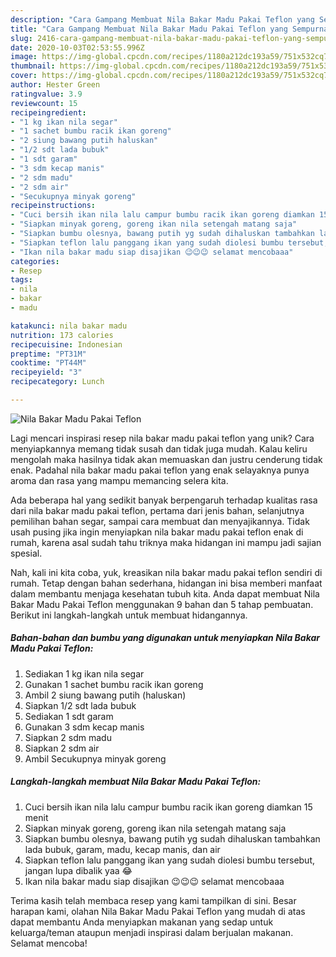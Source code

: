 ```yaml
---
description: "Cara Gampang Membuat Nila Bakar Madu Pakai Teflon yang Sempurna"
title: "Cara Gampang Membuat Nila Bakar Madu Pakai Teflon yang Sempurna"
slug: 2416-cara-gampang-membuat-nila-bakar-madu-pakai-teflon-yang-sempurna
date: 2020-10-03T02:53:55.996Z
image: https://img-global.cpcdn.com/recipes/1180a212dc193a59/751x532cq70/nila-bakar-madu-pakai-teflon-foto-resep-utama.jpg
thumbnail: https://img-global.cpcdn.com/recipes/1180a212dc193a59/751x532cq70/nila-bakar-madu-pakai-teflon-foto-resep-utama.jpg
cover: https://img-global.cpcdn.com/recipes/1180a212dc193a59/751x532cq70/nila-bakar-madu-pakai-teflon-foto-resep-utama.jpg
author: Hester Green
ratingvalue: 3.9
reviewcount: 15
recipeingredient:
- "1 kg ikan nila segar"
- "1 sachet bumbu racik ikan goreng"
- "2 siung bawang putih haluskan"
- "1/2 sdt lada bubuk"
- "1 sdt garam"
- "3 sdm kecap manis"
- "2 sdm madu"
- "2 sdm air"
- "Secukupnya minyak goreng"
recipeinstructions:
- "Cuci bersih ikan nila lalu campur bumbu racik ikan goreng diamkan 15 menit"
- "Siapkan minyak goreng, goreng ikan nila setengah matang saja"
- "Siapkan bumbu olesnya, bawang putih yg sudah dihaluskan tambahkan lada bubuk, garam, madu, kecap manis, dan air"
- "Siapkan teflon lalu panggang ikan yang sudah diolesi bumbu tersebut, jangan lupa dibalik yaa 😂"
- "Ikan nila bakar madu siap disajikan 😉😉😉 selamat mencobaaa"
categories:
- Resep
tags:
- nila
- bakar
- madu

katakunci: nila bakar madu 
nutrition: 173 calories
recipecuisine: Indonesian
preptime: "PT31M"
cooktime: "PT44M"
recipeyield: "3"
recipecategory: Lunch

---
```



![Nila Bakar Madu Pakai Teflon](https://img-global.cpcdn.com/recipes/1180a212dc193a59/751x532cq70/nila-bakar-madu-pakai-teflon-foto-resep-utama.jpg)

Lagi mencari inspirasi resep nila bakar madu pakai teflon yang unik? Cara menyiapkannya memang tidak susah dan tidak juga mudah. Kalau keliru mengolah maka hasilnya tidak akan memuaskan dan justru cenderung tidak enak. Padahal nila bakar madu pakai teflon yang enak selayaknya punya aroma dan rasa yang mampu memancing selera kita.

Ada beberapa hal yang sedikit banyak berpengaruh terhadap kualitas rasa dari nila bakar madu pakai teflon, pertama dari jenis bahan, selanjutnya pemilihan bahan segar, sampai cara membuat dan menyajikannya. Tidak usah pusing jika ingin menyiapkan nila bakar madu pakai teflon enak di rumah, karena asal sudah tahu triknya maka hidangan ini mampu jadi sajian spesial.




Nah, kali ini kita coba, yuk, kreasikan nila bakar madu pakai teflon sendiri di rumah. Tetap dengan bahan sederhana, hidangan ini bisa memberi manfaat dalam membantu menjaga kesehatan tubuh kita. Anda dapat membuat Nila Bakar Madu Pakai Teflon menggunakan 9 bahan dan 5 tahap pembuatan. Berikut ini langkah-langkah untuk membuat hidangannya.

<!--inarticleads1-->

##### Bahan-bahan dan bumbu yang digunakan untuk menyiapkan Nila Bakar Madu Pakai Teflon:

1. Sediakan 1 kg ikan nila segar
1. Gunakan 1 sachet bumbu racik ikan goreng
1. Ambil 2 siung bawang putih (haluskan)
1. Siapkan 1/2 sdt lada bubuk
1. Sediakan 1 sdt garam
1. Gunakan 3 sdm kecap manis
1. Siapkan 2 sdm madu
1. Siapkan 2 sdm air
1. Ambil Secukupnya minyak goreng




<!--inarticleads2-->

##### Langkah-langkah membuat Nila Bakar Madu Pakai Teflon:

1. Cuci bersih ikan nila lalu campur bumbu racik ikan goreng diamkan 15 menit
1. Siapkan minyak goreng, goreng ikan nila setengah matang saja
1. Siapkan bumbu olesnya, bawang putih yg sudah dihaluskan tambahkan lada bubuk, garam, madu, kecap manis, dan air
1. Siapkan teflon lalu panggang ikan yang sudah diolesi bumbu tersebut, jangan lupa dibalik yaa 😂
1. Ikan nila bakar madu siap disajikan 😉😉😉 selamat mencobaaa




Terima kasih telah membaca resep yang kami tampilkan di sini. Besar harapan kami, olahan Nila Bakar Madu Pakai Teflon yang mudah di atas dapat membantu Anda menyiapkan makanan yang sedap untuk keluarga/teman ataupun menjadi inspirasi dalam berjualan makanan. Selamat mencoba!
